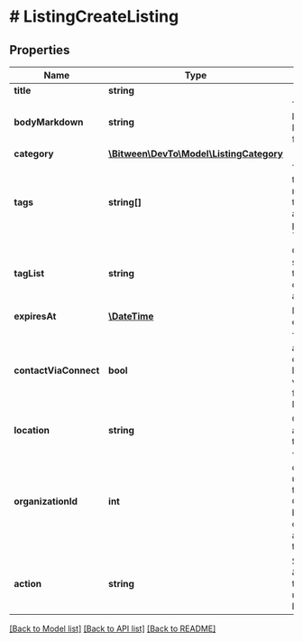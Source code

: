 # # ListingCreateListing

## Properties

Name | Type | Description | Notes
------------ | ------------- | ------------- | -------------
**title** | **string** |  |
**bodyMarkdown** | **string** | The body of the listing in Markdown format. |
**category** | [**\Bitween\DevTo\Model\ListingCategory**](ListingCategory.md) |  |
**tags** | **string[]** | Tags related to the listing.  A maximum of 8 tags are allowed and it takes precedence over &#x60;tag_list&#x60;. | [optional]
**tagList** | **string** | Comma separated list of tags.  A maximum of 8 tags are allowed. | [optional]
**expiresAt** | [**\DateTime**](\DateTime.md) | Date and time of expiration. | [optional]
**contactViaConnect** | **bool** | True if users are allowed to contact the listing&#39;s owner via DEV connect, false otherwise.  Defaults to false. | [optional]
**location** | **string** | Geographical area or city for the listing. | [optional]
**organizationId** | **int** | The id of the organization the user is creating the listing for.  Only users belonging to an organization can assign the listing to it. | [optional]
**action** | **string** | Set it to \&quot;draft\&quot; to create an unpublished listing | [optional]

[[Back to Model list]](../../README.md#models) [[Back to API list]](../../README.md#endpoints) [[Back to README]](../../README.md)
